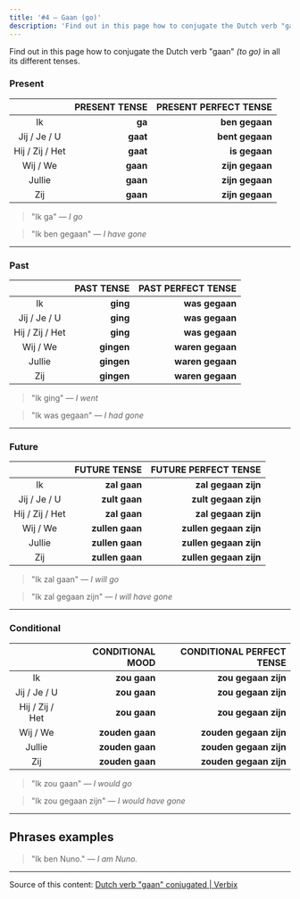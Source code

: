 ```yaml
---
title: '#4 — Gaan (go)'
description: 'Find out in this page how to conjugate the Dutch verb "gaan" (to go) in all its different tenses.'
---
```


Find out in this page how to conjugate the Dutch verb "gaan" _(to go)_ in all its different tenses.

### Present

|                 | PRESENT TENSE | PRESENT PERFECT TENSE |
| :-------------: | ------------: | --------------------: |
|       Ik        |        **ga** |        **ben gegaan** |
|  Jij / Je / U   |      **gaat** |       **bent gegaan** |
| Hij / Zij / Het |      **gaat** |         **is gegaan** |
|    Wij / We     |      **gaan** |       **zijn gegaan** |
|     Jullie      |      **gaan** |       **zijn gegaan** |
|       Zij       |      **gaan** |       **zijn gegaan** |

> "Ik ga"
> _— I go_

> "Ik ben gegaan"
> _— I have gone_

---

### Past

|                 | PAST TENSE | PAST PERFECT TENSE |
| :-------------: | ---------: | -----------------: |
|       Ik        |   **ging** |     **was gegaan** |
|  Jij / Je / U   |   **ging** |     **was gegaan** |
| Hij / Zij / Het |   **ging** |     **was gegaan** |
|    Wij / We     | **gingen** |   **waren gegaan** |
|     Jullie      | **gingen** |   **waren gegaan** |
|       Zij       | **gingen** |   **waren gegaan** |

> "Ik ging"
> _— I went_

> "Ik was gegaan"
> _— I had gone_

---

### Future

|                 |    FUTURE TENSE |   FUTURE PERFECT TENSE |
| :-------------: | --------------: | ---------------------: |
|       Ik        |    **zal gaan** |    **zal gegaan zijn** |
|  Jij / Je / U   |   **zult gaan** |   **zult gegaan zijn** |
| Hij / Zij / Het |    **zal gaan** |    **zal gegaan zijn** |
|    Wij / We     | **zullen gaan** | **zullen gegaan zijn** |
|     Jullie      | **zullen gaan** | **zullen gegaan zijn** |
|       Zij       | **zullen gaan** | **zullen gegaan zijn** |

> "Ik zal gaan"
> _— I will go_

> "Ik zal gegaan zijn"
> _— I will have gone_

---

### Conditional

|                 | CONDITIONAL MOOD | CONDITIONAL PERFECT TENSE |
| :-------------: | ---------------: | ------------------------: |
|       Ik        |     **zou gaan** |       **zou gegaan zijn** |
|  Jij / Je / U   |     **zou gaan** |       **zou gegaan zijn** |
| Hij / Zij / Het |     **zou gaan** |       **zou gegaan zijn** |
|    Wij / We     |  **zouden gaan** |    **zouden gegaan zijn** |
|     Jullie      |  **zouden gaan** |    **zouden gegaan zijn** |
|       Zij       |  **zouden gaan** |    **zouden gegaan zijn** |

> "Ik zou gaan"
> _— I would go_

> "Ik zou gegaan zijn"
> _— I would have gone_

---

## Phrases examples

> "Ik ben Nuno."
> _— I am Nuno._

---

Source of this content: [Dutch verb "gaan" conjugated | Verbix](https://verbix.com/webverbix/go.php?T1=gaan&D1=24&H1=124)
